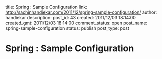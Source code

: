title: Spring : Sample Configuration
link: http://sachinhandiekar.com/2011/12/spring-sample-configuration/
author: handiekar
description: 
post_id: 43
created: 2011/12/03 18:14:00
created_gmt: 2011/12/03 18:14:00
comment_status: open
post_name: spring-sample-configuration
status: publish
post_type: post

# Spring : Sample Configuration

